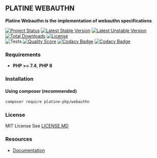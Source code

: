 ## PLATINE WEBAUTHN
**Platine Webauthn is the implementation of webauthn specifications**

[![Project Status](http://opensource.box.com/badges/active.svg)](http://opensource.box.com/badges)
[![Latest Stable Version](https://poser.pugx.org/platine-php/webauthn/v)](https://packagist.org/packages/platine-php/webauthn)
[![Latest Unstable Version](https://poser.pugx.org/platine-php/webauthn/v/unstable)](https://packagist.org/packages/platine-php/webauthn)
[![Total Downloads](https://poser.pugx.org/platine-php/webauthn/downloads)](https://packagist.org/packages/platine-php/webauthn)
[![License](https://poser.pugx.org/platine-php/webauthn/license)](https://packagist.org/packages/platine-php/webauthn)  
![Tests](https://github.com/platine-php/webauthn/actions/workflows/ci.yml/badge.svg)
[![Quality Score](https://img.shields.io/scrutinizer/g/platine-php/webauthn.svg?style=flat-square)](https://scrutinizer-ci.com/g/platine-php/webauthn)
[![Codacy Badge](https://app.codacy.com/project/badge/Grade/8bdc5de72e7a40dd809abdea4d07082d)](https://app.codacy.com/gh/platine-php/webauthn/dashboard?utm_source=gh&utm_medium=referral&utm_content=&utm_campaign=Badge_grade)
[![Codacy Badge](https://app.codacy.com/project/badge/Coverage/8bdc5de72e7a40dd809abdea4d07082d)](https://app.codacy.com/gh/platine-php/webauthn/dashboard?utm_source=gh&utm_medium=referral&utm_content=&utm_campaign=Badge_coverage)

### Requirements 
- **PHP >= 7.4**, **PHP 8** 

### Installation
#### Using composer (recommended)
```bash
composer require platine-php/webauthn
```

### License
MIT License See [LICENSE.MD](LICENSE.MD)

### Resources
- [Documentation](https://docs.platine-php.com/packages/webauthn)

